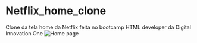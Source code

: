# Netflix_home_clone
Clone da tela home da Netflix feita no bootcamp HTML developer da Digital Innovation One
![Home page](https://user-images.githubusercontent.com/71786964/128088716-91ac4976-6451-4fcd-99ef-5f129cf1012f.png)
